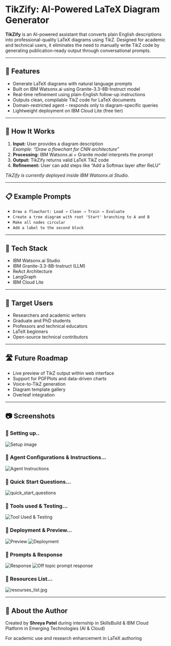 # TikZify: AI-Powered LaTeX Diagram Generator

**TikZify** is an AI-powered assistant that converts plain English descriptions into professional-quality LaTeX diagrams using TikZ. Designed for academic and technical users, it eliminates the need to manually write TikZ code by generating publication-ready output through conversational prompts.

---

## 🚀 Features

- Generate LaTeX diagrams with natural language prompts  
- Built on IBM Watsonx.ai using Granite-3.3-8B-Instruct model  
- Real-time refinement using plain-English follow-up instructions  
- Outputs clean, compilable TikZ code for LaTeX documents  
- Domain-restricted agent – responds only to diagram-specific queries  
- Lightweight deployment on IBM Cloud Lite (free tier)

---

## 🧠 How It Works

1. **Input:** User provides a diagram description  
   _Example: “Draw a flowchart for CNN architecture”_
2. **Processing:** IBM Watsonx.ai + Granite model interprets the prompt  
3. **Output:** TikZify returns valid LaTeX TikZ code  
4. **Refinement:** User can add steps like “Add a Softmax layer after ReLU”

_TikZify is currently deployed inside IBM Watsonx.ai Studio._

---

## 📋 Example Prompts

- ```Draw a flowchart: Load → Clean → Train → Evaluate```
- ```Create a tree diagram with root 'Start' branching to A and B```
- ```Make all nodes circular```
- ```Add a label to the second block```

---

## 🔧 Tech Stack

- IBM Watsonx.ai Studio  
- IBM Granite-3.3-8B-Instruct (LLM)  
- ReAct Architecture
- LangGraph
- IBM Cloud Lite

---

## 👥 Target Users

- Researchers and academic writers  
- Graduate and PhD students  
- Professors and technical educators  
- LaTeX beginners  
- Open-source technical contributors  

---

## 🛣️ Future Roadmap

- Live preview of TikZ output within web interface  
- Support for PGFPlots and data-driven charts  
- Voice-to-TikZ generation  
- Diagram template gallery  
- Overleaf integration  

---

## 📷 Screenshots

### 🔹 Setting up..
![Setup image](setup.png)

### 🔹 Agent Configurations & Instructions...
![Agent Instructions](configuration-instructions.png)

### 🔹 Quick Start Questions...
![quick_start_questions](suggested-prompts.png)

### 🔹 Tools used & Testing...
![Tool Used & Testing](tools-used.png)

### 🔹 Deployment & Preview...
![Preview](agent-start.png)
![Deployment](deployment-and-preview.png)

### 🔹 Prompts & Response
![Response](prompt-response.png)
![Off topic prompt response](off-topic-prompt.png)

### 🔹 Resources List...
![resourses_list.jpg](resource-list.png)

---

## 🙋 About the Author

Created by **Shreya Patel** during internship in SkillsBuild & IBM Cloud Platform in Emerging Technologies (AI & Cloud)

For academic use and research enhancement in LaTeX authoring
